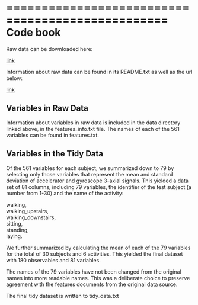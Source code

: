 =================================================
Code book 
=================================================

Raw data can be downloaded here:

[link](https://d396qusza40orc.cloudfront.net/getdata%2Fprojectfiles%2FUCI%20HAR%20Dataset.zip)


Information about raw data can be found in its README.txt as well as the url below:

[link](http://archive.ics.uci.edu/ml/datasets/Human+Activity+Recognition+Using+Smartphones)


Variables in Raw Data
--------------------------------------------------
Information about variables in raw data is included in the data directory linked above, in the features_info.txt file.  The names of each of the 561 variables can be found in features.txt.

Variables in the Tidy Data
--------------------------------------------------
Of the 561 variables for each subject, we summarized down to 79 by selecting only those variables that represent the mean and standard deviation of accelerator and gyroscope 3-axial signals.  This yielded a data set of 81 columns, including 79 variables, the identifier of the test subject (a number from 1-30) and the name of the activity: 

walking,  
walking_upstairs,  
walking_downstairs,   
sitting,  
standing,  
laying.  

We further summarized by calculating the mean of each of the 79 variables for the total of 30 subjects and 6 activities.  This yielded the final dataset with 180 observables and 81 variables. 

The names of the 79 variables have not been changed from the original names into more readable names.  This was a deliberate choice to preserve agreement with the features documents from the original data source. 

The final tidy dataset is written to tidy_data.txt


